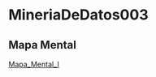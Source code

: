 # MineriaDeDatos003

## Mapa Mental

[Mapa_Mental_I](file:///C:/Users/Blanca/Downloads/MapaMental_1_%7B1795359%7D.pdf)


